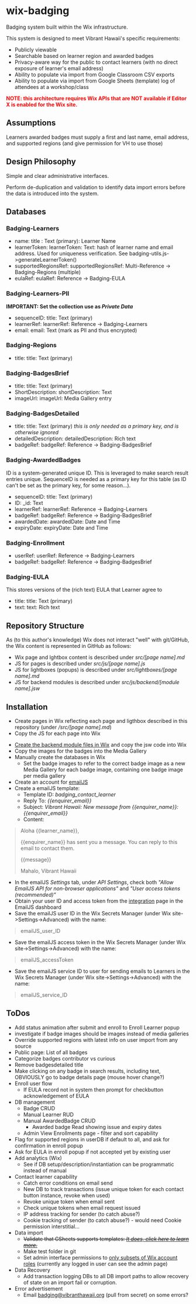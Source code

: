 # wix-badging
Badging system built within the Wix infrastructure.

This system is designed to meet Vibrant Hawaii's specific requirements:
* Publicly viewable
* Searchable based on learner region and awarded badges
* Privacy-aware way for the public to contact learners (with no direct exposure of learner's email address)
* Ability to populate via import from Google Classroom CSV exports
* Ability to populate via import from Google Sheets (template) log of attendees at a workshop/class

<strong style="color: red;">NOTE: this architecture requires Wix APIs that are NOT available if Editor X is enabled for the Wix site.</strong>

## Assumptions
Learners awarded badges must supply a first and last name, email address, and supported regions (and give permission for VH to use those)

## Design Philosophy
Simple and clear administrative interfaces.

Perform de-duplication and validation to identify data import errors before the data is introduced into the system.

## Databases
### Badging-Learners
* name: title : Text (primary): Learner Name
* learnerToken: learnerToken: Text: hash of learner name and email address. Used for uniqueness verification. See badging-utils.js->generateLearnerToken()
* supportedRegionsRef: supportedRegionsRef: Multi-Reference -> Badging-Regions (multiple)
* eulaRef: eulaRef: Reference -> Badging-EULA

### Badging-Learners-PII
**IMPORTANT: Set the collection use as _Private Data_**
* sequenceID: title: Text (primary)
* learnerRef: learnerRef: Reference -> Badging-Learners
* email: email: Text (mark as PII and thus encrypted)

### Badging-Regions
* title: title: Text (primary)

### Badging-BadgesBrief
* title: title: Text (primary)
* ShortDescription: shortDescription: Text
* imageUrl: imageUrl: Media Gallery entry

### Badging-BadgesDetailed
* title: title: Text (primary) _this is only needed as a primary key, and is otherwise ignored_
* detailedDescription: detailedDescription: Rich text
* badgeRef: badgeRef: Reference -> Badging-BadgesBrief

### Badging-AwardedBadges
ID is a system-generated unique ID. This is leveraged to make search result entries unique. SequenceID is needed as a primary key for this table (as ID can't be set as the primary key, for some reason...).
* sequenceID: title: Text (primary)
* ID: _id: Text
* learnerRef: learnerRef: Reference -> Badging-Learners
* badgeRef: badgeRef: Reference -> Badging-BadgesBrief
* awardedDate: awardedDate: Date and Time
* expiryDate: expiryDate: Date and Time

### Badging-Enrollment
* userRef: userRef: Reference -> Badging-Learners
* badgeRef: badgeRef: Reference -> Badging-BadgesBrief

### Badging-EULA
This stores versions of the (rich text) EULA that Learner agree to
* title: title: Text (primary)
* text: text: Rich text

## Repository Structure
As (to this author's knowledge) Wix does not interact "well" with git/GitHub, the Wix content is represented in GitHub as follows:
* Wix page and lghtbox content is described under *src/[page name].md*
* JS for pages is described under *src/js/[page name].js*
* JS for lightboxes (popups) is described under *src/lightboxes/[page name].md*
* JS for backend modules is described under *src/js/backend/[module name].jsw*

## Installation
+ Create pages in Wix reflecting each page and ligthbox described in this repository (under */src/[page name].md*)
+ Copy the JS for each page into Wix
* [Create the backend module files in Wix](https://www.wix.com/velo/forum/coding-with-velo/creating-backend-modules-and-learn-how-to-use-them) and copy the jsw code into Wix
* Copy the images for the badges into the Media Gallery
* Manually create the databases in Wix
  * Set the badge images to refer to the correct badge image as a new Media Gallery for each badge image, containing one badge image per media gallery
* Create an account for [emailJS](https://www.emailjs.com/)
* Create a emailJS template:
    * Template ID: _badging_contact_learner_
    * Reply To: _{{enquirer_email}}_
    * Subject: _Vibrant Hawaii: New message from {{enquirer_name}}: {{enquirer_email}}_
    * Content:
> Aloha {{learner_name}},
>
>{{enquirer_name}} has sent you a message. You can reply to this email to contact them.
>
> {{message}}
>
> Mahalo, Vibrant Hawaii

* In the emailJS _Settings_ tab, under _API Settings_, check both _"Allow EmailJS API for non-browser applications"_ and _"User access tokens (recommended)"_
* Obtain your user ID and access token from the [integration](https://dashboard.emailjs.com/admin/integration) page in the EmailJS dashboard
* Save the emailJS user ID in the Wix Secrets Manager (under Wix site->Settings->Advanced) with the name:
> emailJS_user_ID

* Save the emailJS access token in the Wix Secrets Manager (under Wix site->Settings->Advanced) with the name:
>  emailJS_accessToken

* Save the emailJS service ID to user for sending emails to Learners in the Wix Secrets Manager (under Wix site->Settings->Advanced) with the name:
> emailJS_service_ID

## ToDos
+ Add status animation after submit and enroll to Enroll Learner popup
+ investigate if badge images should be images instead of media galleries
+ Override supported regions with latest info on user import from any source
+ Public page: List of all badges
+ Categorize badges contributor vs curious
+ Remove badgesdetailed title
+ Make clicking on any badge in search results, including text, OBVIOUSLY go to badge details page (mouse hover change?)
+ Enroll user flow
    + If EULA record not in system then prompt for checkbutton acknowledgement of EULA
+ DB management
    + Badge CRUD
    + Manual Learner RUD
    + Manual AwardedBadge CRUD
        + Awarded badge Read showing issue and expiry dates
    + Admin View Enrollments page - filter and sort capability
+ Flag for supported regions in userDB if default to all, and ask for confirmation in enroll popup
+ Ask for EULA in enroll popup if not accepted yet by existing user
+ Add analytics (Wix)
  * See if DB setup/description/instantiation can be programmatic instead of manual
+ Contact learner capability
    + Catch error conditions on email send
    + New DB to track transactions (issue unique token for each contact button instance, revoke when used)
    + Revoke unique token when email sent
    + Check unique tokens when email request issued
    + IP address tracking for sender (to catch abuse?)
    + Cookie tracking of sender (to catch abuse?) - would need Cookie permission interstitial...
+ Data import
    + <del>Validate that GSheets supports templates: [*It does, click here to learn  more.*](https://support.google.com/docs/answer/148833?co=GENIE.Platform%3DDesktop&hl=en#zippy=%2Csubmit-a-template)
    + Make test folder in git
    + Set admin interface permissions to [only subsets of Wix account roles](https://support.wix.com/en/article/limiting-pages-on-your-site-to-specific-member-roles) (currently any logged in user can see the admin page)
+ Data Recovery
   + Add transaction logging DBs to all DB import paths to allow recovery of state on an import fail or corruption. 
+ Error advertisement
  + Email badging@vibranthawaii.org (pull from secret) on some errors?